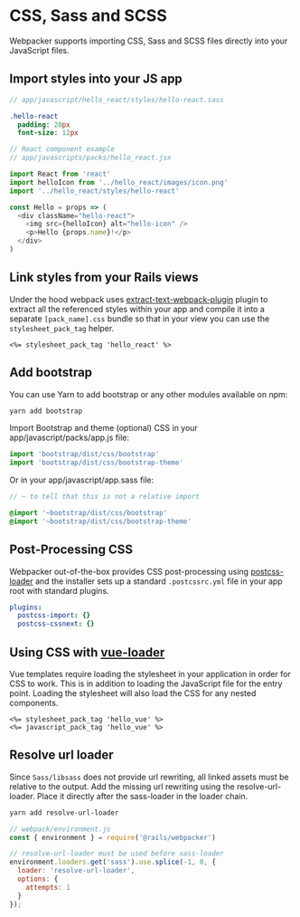 # CSS, Sass and SCSS


Webpacker supports importing CSS, Sass and SCSS files directly into your JavaScript files.


## Import styles into your JS app

```sass
// app/javascript/hello_react/styles/hello-react.sass

.hello-react
  padding: 20px
  font-size: 12px
```

```js
// React component example
// app/javascripts/packs/hello_react.jsx

import React from 'react'
import helloIcon from '../hello_react/images/icon.png'
import '../hello_react/styles/hello-react'

const Hello = props => (
  <div className="hello-react">
    <img src={helloIcon} alt="hello-icon" />
    <p>Hello {props.name}!</p>
  </div>
)
```


## Link styles from your Rails views

Under the hood webpack uses
[extract-text-webpack-plugin](https://github.com/webpack-contrib/extract-text-webpack-plugin) plugin to extract all the referenced styles within your app and compile it into
a separate `[pack_name].css` bundle so that in your view you can use the
`stylesheet_pack_tag` helper.

```erb
<%= stylesheet_pack_tag 'hello_react' %>
```


## Add bootstrap

You can use Yarn to add bootstrap or any other modules available on npm:

```bash
yarn add bootstrap
```

Import Bootstrap and theme (optional) CSS in your app/javascript/packs/app.js file:

```js
import 'bootstrap/dist/css/bootstrap'
import 'bootstrap/dist/css/bootstrap-theme'
```

Or in your app/javascript/app.sass file:

```sass
// ~ to tell that this is not a relative import

@import '~bootstrap/dist/css/bootstrap'
@import '~bootstrap/dist/css/bootstrap-theme'
```


## Post-Processing CSS

Webpacker out-of-the-box provides CSS post-processing using
[postcss-loader](https://github.com/postcss/postcss-loader)
and the installer sets up a standard `.postcssrc.yml`
file in your app root with standard plugins.

```yml
plugins:
  postcss-import: {}
  postcss-cssnext: {}
```

## Using CSS with [vue-loader](https://github.com/vuejs/vue-loader)

Vue templates require loading the stylesheet in your application in
order for CSS to work.  This is in addition to loading the JavaScript
file for the entry point.  Loading the stylesheet will also load the
CSS for any nested components.

```erb
<%= stylesheet_pack_tag 'hello_vue' %>
<%= javascript_pack_tag 'hello_vue' %>
```

## Resolve url loader

Since `Sass/libsass` does not provide url rewriting, all linked assets must be relative to the output. Add the missing url rewriting using the resolve-url-loader. Place it directly after the sass-loader in the loader chain.


```bash
yarn add resolve-url-loader
```

```js
// webpack/environment.js
const { environment } = require('@rails/webpacker')

// resolve-url-loader must be used before sass-loader
environment.loaders.get('sass').use.splice(-1, 0, {
  loader: 'resolve-url-loader',
  options: {
    attempts: 1
  }
});
```
